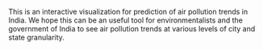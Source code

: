 This is an interactive visualization for prediction of air pollution trends in India.
We hope this can be an useful tool for environmentalists and the government of India to see air pollution trends at various levels of
city and state granularity.
